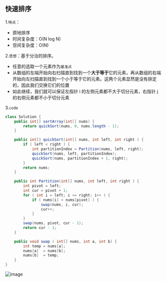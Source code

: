 ## 快速排序

1.`特点`：

- 原地排序
- 时间复杂度：O(N log N)
- 空间复杂度：O(N)

2.`思想`：基于分治的排序。

- 任意的选取一个元素作为`基准点`
- 从数组的左端开始向右扫描直到找到一个**大于等于**它的元素，再从数组的右端开始向左扫描直到找到一个小于等于它的元素。这两个元素显然是没有排定的，因此我们交换它们的位置
- 如此继续，我们就可以保证左指针 i 的左侧元素都不大于切分元素，右指针 j 的右侧元素都不小于切分元素

3.`code`

```java
class Solution {
    public int[] sortArray(int[] nums) {
        return quickSort(nums, 0, nums.length - 1);
    }

    public int[] quickSort(int[] nums, int left, int right ) {
        if ( left < right ) {
            int partitionIndex = Partition(nums, left, right);
            quickSort(nums, left, partitionIndex);
            quickSort(nums, partitionIndex + 1, right);
        }
        return nums;
    }

    public int Partition(int[] nums, int left, int right ) {
        int pivot = left;
        int cur = pivot + 1;
        for ( int i = left; i <= right; i++ ) {
            if ( nums[i] < nums[pivot] ) {
                swap(nums, i, cur);
                cur++;
            }
        }
        swap(nums, pivot, cur - 1);
        return cur - 1;
    }

    public void swap ( int[] nums, int a, int b) {
        int temp = nums[a];
        nums[a]  = nums[b];
        nums[b]  = temp;
    }
}
```

![image](https://tva2.sinaimg.cn/large/0085EwgIgy1gthqnnzr6rj60rt0nugsi02.jpg)

